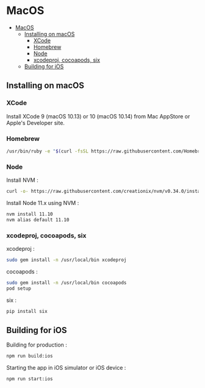 # MacOS

- [MacOS](#macos)
  - [Installing on macOS](#installing-on-macos)
    - [XCode](#xcode)
    - [Homebrew](#homebrew)
    - [Node](#node)
    - [xcodeproj, cocoapods, six](#xcodeproj-cocoapods-six)
  - [Building for iOS](#building-for-ios)

## Installing on macOS

### XCode

Install XCode 9 (macOS 10.13) or 10 (macOS 10.14) from Mac AppStore or Apple's Developer site.

### Homebrew

```bash
/usr/bin/ruby -e "$(curl -fsSL https://raw.githubusercontent.com/Homebrew/install/master/install)"
```

### Node

Install NVM :

```bash
curl -o- https://raw.githubusercontent.com/creationix/nvm/v0.34.0/install.sh | bash
```

Install Node 11.x using NVM :

```bash
nvm install 11.10
nvm alias default 11.10
```

### xcodeproj, cocoapods, six

xcodeproj :

```bash
sudo gem install -n /usr/local/bin xcodeproj
```

cocoapods :

```bash
sudo gem install -n /usr/local/bin cocoapods
pod setup
```

six :

```bash
pip install six
```

## Building for iOS

Building for production :

```bash
npm run build:ios
```

Starting the app in iOS simulator or iOS device :

```bash
npm run start:ios
```
